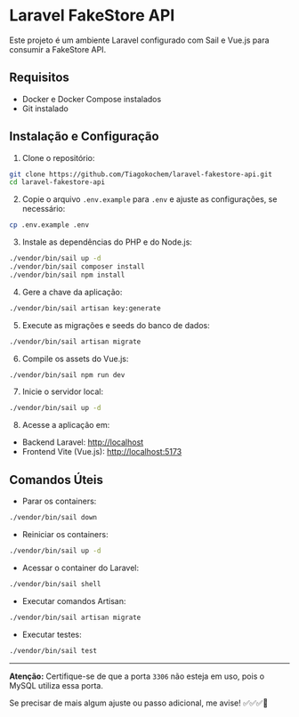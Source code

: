 # Laravel FakeStore API

Este projeto é um ambiente Laravel configurado com Sail e Vue.js para consumir a FakeStore API.

## Requisitos

- Docker e Docker Compose instalados
- Git instalado

## Instalação e Configuração

1. Clone o repositório:

```bash
git clone https://github.com/Tiagokochem/laravel-fakestore-api.git
cd laravel-fakestore-api
```

2. Copie o arquivo `.env.example` para `.env` e ajuste as configurações, se necessário:

```bash
cp .env.example .env
```

3. Instale as dependências do PHP e do Node.js:

```bash
./vendor/bin/sail up -d
./vendor/bin/sail composer install
./vendor/bin/sail npm install
```

4. Gere a chave da aplicação:

```bash
./vendor/bin/sail artisan key:generate
```

5. Execute as migrações e seeds do banco de dados:

```bash
./vendor/bin/sail artisan migrate
```

6. Compile os assets do Vue.js:

```bash
./vendor/bin/sail npm run dev
```

7. Inicie o servidor local:

```bash
./vendor/bin/sail up -d
```

8. Acesse a aplicação em: 

- Backend Laravel: [http://localhost](http://localhost)
- Frontend Vite (Vue.js): [http://localhost:5173](http://localhost:5173)

## Comandos Úteis

- Parar os containers:

```bash
./vendor/bin/sail down
```

- Reiniciar os containers:

```bash
./vendor/bin/sail up -d
```

- Acessar o container do Laravel:

```bash
./vendor/bin/sail shell
```

- Executar comandos Artisan:

```bash
./vendor/bin/sail artisan migrate
```

- Executar testes:

```bash
./vendor/bin/sail test
```

---

**Atenção:** Certifique-se de que a porta `3306` não esteja em uso, pois o MySQL utiliza essa porta.

Se precisar de mais algum ajuste ou passo adicional, me avise! ✅✅✅🙂
